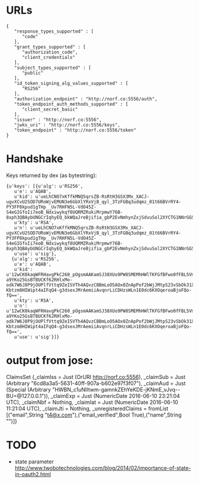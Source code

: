 # URLs
```
{
   "response_types_supported" : [
      "code"
   ],
   "grant_types_supported" : [
      "authorization_code",
      "client_credentials"
   ],
   "subject_types_supported" : [
      "public"
   ],
   "id_token_signing_alg_values_supported" : [
      "RS256"
   ],
   "authorization_endpoint" : "http://norf.co:5556/auth",
   "token_endpoint_auth_methods_supported" : [
      "client_secret_basic"
   ],
   "issuer" : "http://norf.co:5556",
   "jwks_uri" : "http://norf.co:5556/keys",
   "token_endpoint" : "http://norf.co:5556/token"
}
```

# Handshake

Keys returned by dex (as bytestring):

```
{u'keys': [{u'alg': u'RS256',
   u'e': u'AQAB',
   u'kid': u'ueLhCNO7xKffkMNQ5qrsZB-RsRtH3GSX3Mx_XACJ-ugvXCvU2SOD7URoWjvEMUN3e6GbXlYRxVjB_qyl_3TzFGBq3udqmz_01t66BVrRY4-PY3FP8kpud1gTHp__Uv7RHFN5L-VdO45Z-S4eGIGfoIi7eoB_Ndxiwykqf8UQRMZRukiMrpmwY76B-8xph3QBAybUNGCrIqhyEQ_bkWQaJreBjifia_gbP2EvNmhynZxjSdvuSol2XYCTG1NNrGGSkY1y9vSL467zoTlQ0FHoDCFdeN7JuOnVwkQm93TXs_uavAgnUzLK1FQnNB5oG9WarLpRjH9JYBfP_DMuts9A_Q==',
   u'kty': u'RSA',
   u'n': u'ueLhCNO7xKffkMNQ5qrsZB-RsRtH3GSX3Mx_XACJ-ugvXCvU2SOD7URoWjvEMUN3e6GbXlYRxVjB_qyl_3TzFGBq3udqmz_01t66BVrRY4-PY3FP8kpud1gTHp__Uv7RHFN5L-VdO45Z-S4eGIGfoIi7eoB_Ndxiwykqf8UQRMZRukiMrpmwY76B-8xph3QBAybUNGCrIqhyEQ_bkWQaJreBjifia_gbP2EvNmhynZxjSdvuSol2XYCTG1NNrGGSkY1y9vSL467zoTlQ0FHoDCFdeN7JuOnVwkQm93TXs_uavAgnUzLK1FQnNB5oG9WarLpRjH9JYBfP_DMuts9A_Q==',
   u'use': u'sig'},
  {u'alg': u'RS256',
   u'e': u'AQAB',
   u'kid': u'12wCK0kaqWFRHavgPkC260_pOgsmAAKamSJ38XUo9PW8SMEMhHWlTKFGfBFwo0fFBL5VmDek1zMlWA8paVpqVZgCbxi4c2UZ9LscjUFVxc4YBnjJ_rIbLDIQYdiukpA3BUkz2xdGxASYy4pHGa7ULo3pAdjB-a9YKo25GsBTBUCKf62RHlxMo-odk7W6J8P9jOUPlfVttq9ZeISVTh4AQvzCBBmLoO5AOx0ZnApPof2bWjJMtpS23vSbOk31XytEaksAshZNK09hG-Kbtzm8HIWipt4aIFqQ4-g3dsexJMrAemiiAvqnrLiCDHzsWLn1E0dc6KXOqeroaBjoFQo-fQ==',
   u'kty': u'RSA',
   u'n': u'12wCK0kaqWFRHavgPkC260_pOgsmAAKamSJ38XUo9PW8SMEMhHWlTKFGfBFwo0fFBL5VmDek1zMlWA8paVpqVZgCbxi4c2UZ9LscjUFVxc4YBnjJ_rIbLDIQYdiukpA3BUkz2xdGxASYy4pHGa7ULo3pAdjB-a9YKo25GsBTBUCKf62RHlxMo-odk7W6J8P9jOUPlfVttq9ZeISVTh4AQvzCBBmLoO5AOx0ZnApPof2bWjJMtpS23vSbOk31XytEaksAshZNK09hG-Kbtzm8HIWipt4aIFqQ4-g3dsexJMrAemiiAvqnrLiCDHzsWLn1E0dc6KXOqeroaBjoFQo-fQ==',
   u'use': u'sig'}]}
```

# output from jose:

ClaimsSet {_claimIss = Just (OrURI http://norf.co:5556), _claimSub = Just (Arbitrary "6cd8a3a5-5631-40ff-907a-b602e97f3f07"), _claimAud = Just (Special (Arbitrary "HWBN_c1uNIItwm-gamnkZEhYeKDE-jKNmE_vJvq--BU=@127.0.0.1")), _claimExp = Just (NumericDate 2016-06-10 23:21:04 UTC), _claimNbf = Nothing, _claimIat = Just (NumericDate 2016-06-10 11:21:04 UTC), _claimJti = Nothing, _unregisteredClaims = fromList [("email",String "t4@x.com"),("email_verified",Bool True),("name",String "")]}


# TODO

* state parameter
  http://www.twobotechnologies.com/blog/2014/02/importance-of-state-in-oauth2.html
